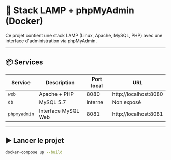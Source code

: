 # 🐳 Stack LAMP + phpMyAdmin (Docker)

Ce projet contient une stack LAMP (Linux, Apache, MySQL, PHP) avec une interface d'administration via phpMyAdmin.

---

## 📦 Services

| Service        | Description              | Port local | URL                            |
|----------------|--------------------------|------------|--------------------------------|
| `web`          | Apache + PHP             | 8080       | http://localhost:8080          |
| `db`           | MySQL 5.7                | interne    | Non exposé                     |
| `phpmyadmin`   | Interface MySQL Web      | 8081       | http://localhost:8081          |

---

## ▶️ Lancer le projet

```bash
docker-compose up --build
